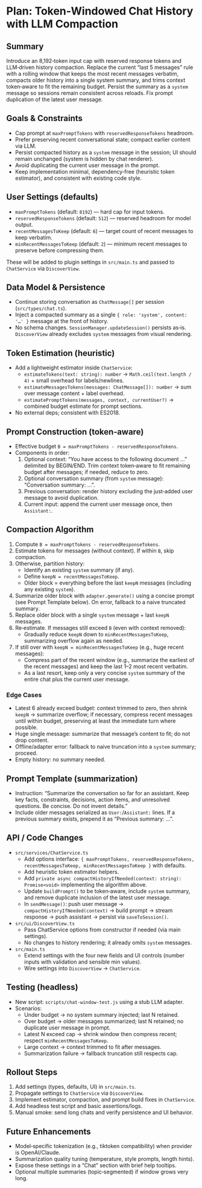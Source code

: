 # Plan: Token‑Windowed Chat History with LLM Compaction

## Summary
Introduce an 8,192‑token input cap with reserved response tokens and LLM‑driven history compaction. Replace the current “last 5 messages” rule with a rolling window that keeps the most recent messages verbatim, compacts older history into a single system summary, and trims context token‑aware to fit the remaining budget. Persist the summary as a `system` message so sessions remain consistent across reloads. Fix prompt duplication of the latest user message.

## Goals & Constraints
- Cap prompt at `maxPromptTokens` with `reservedResponseTokens` headroom.
- Prefer preserving recent conversational state; compact earlier content via LLM.
- Persist compacted history as a `system` message in the session; UI should remain unchanged (system is hidden by chat renderer).
- Avoid duplicating the current user message in the prompt.
- Keep implementation minimal, dependency‑free (heuristic token estimator), and consistent with existing code style.

## User Settings (defaults)
- `maxPromptTokens` (default: `8192`) — hard cap for input tokens.
- `reservedResponseTokens` (default: `512`) — reserved headroom for model output.
- `recentMessagesToKeep` (default: `6`) — target count of recent messages to keep verbatim.
- `minRecentMessagesToKeep` (default: `2`) — minimum recent messages to preserve before compressing them.

These will be added to plugin settings in `src/main.ts` and passed to `ChatService` via `DiscoverView`.

## Data Model & Persistence
- Continue storing conversation as `ChatMessage[]` per session (`src/types/chat.ts`).
- Inject a compacted summary as a single `{ role: 'system', content: '…' }` message at the front of history.
- No schema changes. `SessionManager.updateSession()` persists as‑is. `DiscoverView` already excludes `system` messages from visual rendering.

## Token Estimation (heuristic)
- Add a lightweight estimator inside `ChatService`:
  - `estimateTokens(text: string): number` → `Math.ceil(text.length / 4)` + small overhead for labels/newlines.
  - `estimateMessagesTokens(messages: ChatMessage[]): number` → sum over message content + label overhead.
  - `estimatePromptTokens(messages, context, currentUser?)` → combined budget estimate for prompt sections.
- No external deps; consistent with ES2018.

## Prompt Construction (token‑aware)
- Effective budget `B = maxPromptTokens - reservedResponseTokens`.
- Components in order:
  1) Optional context: “You have access to the following document …” delimited by BEGIN/END. Trim context token‑aware to fit remaining budget after messages; if needed, reduce to zero.
  2) Optional conversation summary (from `system` message): “Conversation summary: …”.
  3) Previous conversation: render history excluding the just‑added user message to avoid duplication.
  4) Current input: append the current user message once, then `Assistant:`.

## Compaction Algorithm
1. Compute `B = maxPromptTokens - reservedResponseTokens`.
2. Estimate tokens for messages (without context). If within `B`, skip compaction.
3. Otherwise, partition history:
   - Identify an existing `system` summary (if any).
   - Define `keepN = recentMessagesToKeep`.
   - Older block = everything before the last `keepN` messages (including any existing `system`).
4. Summarize older block with `adapter.generate()` using a concise prompt (see Prompt Template below). On error, fallback to a naive truncated summary.
5. Replace older block with a single `system` message + last `keepN` messages.
6. Re‑estimate. If messages still exceed `B` (even with context removed):
   - Gradually reduce `keepN` down to `minRecentMessagesToKeep`, summarizing overflow again as needed.
7. If still over with `keepN = minRecentMessagesToKeep` (e.g., huge recent messages):
   - Compress part of the recent window (e.g., summarize the earliest of the recent messages) and keep the last 1–2 most recent verbatim.
   - As a last resort, keep only a very concise `system` summary of the entire chat plus the current user message.

### Edge Cases
- Latest 6 already exceed budget: context trimmed to zero, then shrink `keepN` → summarize overflow; if necessary, compress recent messages until within budget, preserving at least the immediate turn where possible.
- Huge single message: summarize that message’s content to fit; do not drop content.
- Offline/adapter error: fallback to naive truncation into a `system` summary; proceed.
- Empty history: no summary needed.

## Prompt Template (summarization)
- Instruction: “Summarize the conversation so far for an assistant. Keep key facts, constraints, decisions, action items, and unresolved questions. Be concise. Do not invent details.”
- Include older messages serialized as `User:`/`Assistant:` lines. If a previous summary exists, prepend it as “Previous summary: …”.

## API / Code Changes
- `src/services/ChatService.ts`
  - Add options interface: `{ maxPromptTokens, reservedResponseTokens, recentMessagesToKeep, minRecentMessagesToKeep }` with defaults.
  - Add heuristic token estimator helpers.
  - Add `private async compactHistoryIfNeeded(context: string): Promise<void>` implementing the algorithm above.
  - Update `buildPrompt()` to be token‑aware, include `system` summary, and remove duplicate inclusion of the latest user message.
  - In `sendMessage()`: push user message → `compactHistoryIfNeeded(context)` → build prompt → stream response → push assistant → persist via `saveToSession()`.
- `src/ui/DiscoverView.ts`
  - Pass ChatService options from constructor if needed (via main settings).
  - No changes to history rendering; it already omits `system` messages.
- `src/main.ts`
  - Extend settings with the four new fields and UI controls (number inputs with validation and sensible min values).
  - Wire settings into `DiscoverView` → `ChatService`.

## Testing (headless)
- New script: `scripts/chat-window-test.js` using a stub LLM adapter.
- Scenarios:
  - Under budget → no system summary injected; last N retained.
  - Over budget → older messages summarized; last N retained; no duplicate user message in prompt.
  - Latest N exceed cap → shrink window then compress recent; respect `minRecentMessagesToKeep`.
  - Large context → context trimmed to fit after messages.
  - Summarization failure → fallback truncation still respects cap.

## Rollout Steps
1. Add settings (types, defaults, UI) in `src/main.ts`.
2. Propagate settings to `ChatService` via `DiscoverView`.
3. Implement estimator, compaction, and prompt build fixes in `ChatService`.
4. Add headless test script and basic assertions/logs.
5. Manual smoke: send long chats and verify persistence and UI behavior.

## Future Enhancements
- Model‑specific tokenization (e.g., tiktoken compatibility) when provider is OpenAI/Claude.
- Summarization quality tuning (temperature, style prompts, length hints).
- Expose these settings in a “Chat” section with brief help tooltips.
- Optional multiple summaries (topic‑segmented) if window grows very long.

